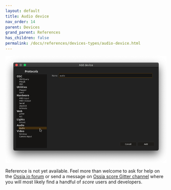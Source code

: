 ```yaml
---
layout: default
title: Audio device
nav_order: 14
parent: Devices
grand_parent: References
has_children: false
permalink: /docs/references/devices-types/audio-device.html
---
```


![Device setup window](/assets/images/references/devices-types/audio-device.png "score device setup")

Reference is not yet available. Feel more than welcome to ask for help on the [Ossia.io forum](https://forum.ossia.io) or send a message on [Ossia score Gitter channel](https://gitter.im/OSSIA/score) where you will most likely find a handful of *score* users and developers.